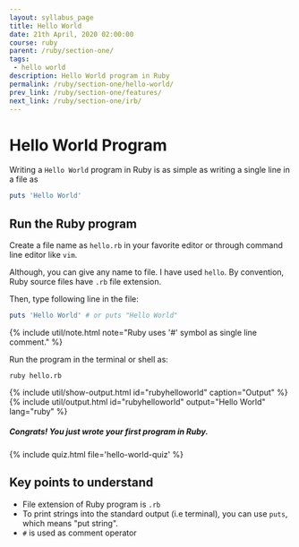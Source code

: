 ```yaml
---
layout: syllabus_page
title: Hello World
date: 21th April, 2020 02:00:00
course: ruby
parent: /ruby/section-one/
tags:
 - hello world
description: Hello World program in Ruby
permalink: /ruby/section-one/hello-world/
prev_link: /ruby/section-one/features/
next_link: /ruby/section-one/irb/
---
```


# Hello World Program

Writing a `Hello World` program in Ruby is as simple as writing a single line in
a file as

```ruby
puts 'Hello World'
```

## Run the Ruby program

Create a file name as `hello.rb` in your favorite editor or through command line editor like `vim`.

Although, you can give any name to file. I have used `hello`.
By convention, Ruby source files have `.rb` file extension.

Then, type following line in the file:

```ruby
puts 'Hello World' # or puts "Hello World"
```

{% include util/note.html note="Ruby uses '#' symbol as single line comment." %}

Run the program in the terminal or shell as:

```shell
ruby hello.rb
```

{% include util/show-output.html id="rubyhelloworld" caption="Output" %}
{% include util/output.html id="rubyhelloworld" output="Hello World" lang="ruby" %}

##### Congrats! You just wrote your first program in Ruby.

{% include quiz.html file='hello-world-quiz' %}

## Key points to understand

- File extension of Ruby program is `.rb`
- To print strings into the standard output (i.e terminal), you can use `puts`,
  which means "put string".
- `#` is used as comment operator
